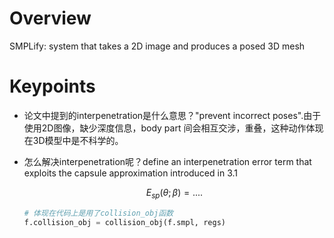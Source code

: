 # Overview

SMPLify:  system that takes a 2D image and produces a posed 3D mesh

# Keypoints

- 论文中提到的interpenetration是什么意思？"prevent incorrect poses".由于使用2D图像，缺少深度信息，body part 间会相互交涉，重叠，这种动作体现在3D模型中是不科学的。

- 怎么解决interpenetration呢？define an interpenetration error term that exploits the capsule approximation introduced in 3.1

   
  $$
  E _{sp} (θ; β) = ....
  $$
  

  ```python
  # 体现在代码上是用了collision_obj函数 
  f.collision_obj = collision_obj(f.smpl, regs)
  ```

  